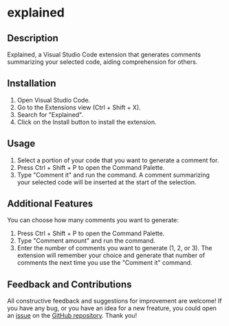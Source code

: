 # explained

## Description

Explained, a Visual Studio Code extension that generates comments summarizing your selected code, aiding comprehension for others.

## Installation

1. Open Visual Studio Code.
2. Go to the Extensions view (Ctrl + Shift + X).
3. Search for "Explained".
4. Click on the Install button to install the extension.

## Usage

1. Select a portion of your code that you want to generate a comment for.
2. Press Ctrl + Shift + P to open the Command Palette.
3. Type "Comment it" and run the command. A comment summarizing your selected code will be inserted at the start of the selection.

## Additional Features

You can choose how many comments you want to generate:

1. Press Ctrl + Shift + P to open the Command Palette.
2. Type "Comment amount" and run the command.
3. Enter the number of comments you want to generate (1, 2, or 3). The extension will remember your choice and generate that number of comments the next time you use the "Comment it" command.

## Feedback and Contributions

All constructive feedback and suggestions for improvement are welcome! If you have any bug, or you have an idea for a new freature, you could open an [issue](https://github.com/jjavieralonso/explained/issues) on the [GitHub repository](https://github.com/jjavieralonso/explained). Thank you!
